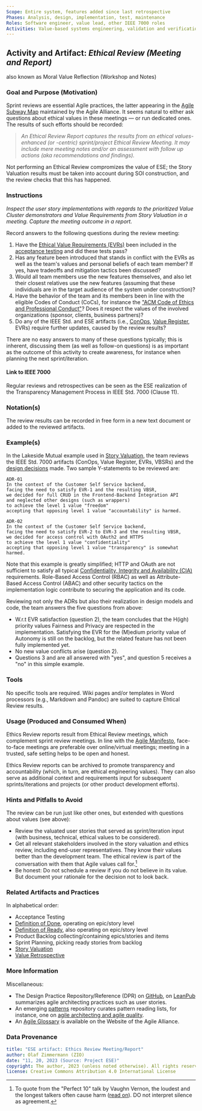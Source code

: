 ```yaml
---
Scope: Entire system, features added since last retrospective 
Phases: Analysis, design, implementation, test, maintenance 
Roles: Software engineer, value lead, other IEEE 7000 roles
Activities: Value-based systems engineering, validation and verification   
---
```


Activity and Artifact: *Ethical Review (Meeting and Report)*
------------------------------------------------------------
also known as Moral Value Reflection (Workshop and Notes)

### Goal and Purpose (Motivation)

Sprint reviews are essential Agile practices, the latter appearing in the [Agile Subway Map](https://www.agilealliance.org/agile101/subway-map-to-agile-practices/) maintained by the Agile Alliance. It seems natural to either ask questions about ethical values in these meetings — or run dedicated ones. The results of such efforts should be recorded:

> *An Ethical Review Report captures the results from an ethical values-enhanced (or -centric) sprint/project Ethical Review Meeting. It may include mere meeting notes and/or an assessment with follow up actions (aka recommendations and findings).*

Not performing an Ethical Review compromizes the value of ESE; the Story Valuation results must be taken into account during SOI construction, and the review checks that this has happened. 

### Instructions 
  
*Inspect the user story implementations with regards to the prioritized Value Cluster demonstrators and Value Requirements from Story Valuation in a meeting. Capture the meeting outcome in a report.*

Record answers to the following questions during the review meeting:

1. Have the [Ethical Value Requirements (EVRs)](/ESE-Glossary.md#evr) been included in the [acceptance testing](https://www.agilealliance.org/glossary/acceptance) and did these tests pass?
2. Has any feature been introduced that stands in conflict with the EVRs as well as the team's values and personal beliefs of each team member? If yes, have tradeoffs and mitigation tactics been discussed? 
3. Would all team members use the new features themselves, and also let their closest relatives use the new features (assuming that these individuals are in the target audience of the system under construction)? 
4. Have the behavior of the team and its members been in line with the eligible Codes of Conduct (CoCs), for instance the ["ACM Code of Ethics and Professional Conduct"](https://www.acm.org/code-of-ethics)? Does it respect the values of the involved organizations (sponsor, clients, business partners)?
5. Do any of the IEEE Std. and ESE artifacts (i.e., [ConOps](/ESE-Glossary.md#conops), [Value Register](/ESE-Glossary.md#value-register), EVRs) require further updates, caused by the review results?
  
There are no easy answers to many of these questions typically; this is inherent, discussing them (as well as follow-on questions) is as important as the outcome of this activity to create awareness, for instance when planning the next sprint/iteration.

#### Link to IEEE 7000

Regular reviews and retrospectives can be seen as the ESE realization of the Transparency Management Process in IEEE Std. 7000 (Clause 11).

### Notation(s)

The review results can be recorded in free form in a new text document or added to the reviewed artifacts.


### Example(s)

In the Lakeside Mutual example used in [Story Valuation](ESE-StoryValuation.md), the team reviews the IEEE Std. 7000 artifacts (ConOps, Value Register, EVRs, VBSRs) and the [design decisions](https://socadk.github.io/design-practice-repository/artifact-templates/DPR-ArchitecturalDecisionRecordYForm.html) made. Two sample Y-statements to be reviewed are:

~~~
ADR-01 
In the context of the Customer Self Service backend,
facing the need to satisfy EVR-1 and the resulting VBSR,
we decided for full CRUD in the Frontend-Backend Integration API 
and neglected other designs (such as wrappers)
to achieve the level 1 value "freedom"
accepting that opposing level 1 value "accountability" is harmed.
~~~ 

~~~
ADR-02 
In the context of the Customer Self Service backend,
facing the need to satisfy EVR-2 to EVR-3 and the resulting VBSR,
we decided for access control with OAuth2 and HTTPS 
to achieve the level 1 value "confidentiality"
accepting that opposing level 1 value "transparency" is somewhat harmed.
~~~ 

Note that this example is greatly simplified; HTTP and OAuth are not sufficient to satisfy all typical [Confidentiality, Integrity and Availability (CIA)](https://www.techtarget.com/whatis/definition/Confidentiality-integrity-and-availability-CIA) requirements. Role-Based Access Control (RBAC) as well as Attribute-Based Access Control (ABAC) and other security tactics on the implementation logic contribute to securing the application and its code.

Reviewing not only the ADRs but also their realization in design models and code, the team answers the five questions from above: 
  
* W.r.t EVR satisfaction (question 2), the team concludes that the H(igh) priority values Fairness and Privacy are respected in the implementation. Satisfying the EVR for the (M)edium priority value of Autonomy is still on the backlog, but the related feature has not been fully implemented yet.
* No new value conflicts arise (question 2). 
* Questions 3 and are all answered with "yes", and question 5 receives a "no" in this simple example.


### Tools

No specific tools are required. Wiki pages and/or templates in Word processors (e.g., Markdown and Pandoc) are suited to capture Ehtical Review results. 


### Usage (Produced and Consumed When)

Ethics Review reports result from Ethical Review meetings, which complement sprint review meetings. In line with the [Agile Manifesto](https://agilemanifesto.org/), face-to-face meetings are preferable over online/virtual meetings; meeting in a trusted, safe setting helps to be open and honest. 

Ethics Review reports can be archived to promote transparency and accountability (which, in turn, are ethical engineering values). They can also serve as additional context and requirements input for subsequent sprints/iterations and projects (or other product development efforts).


### Hints and Pitfalls to Avoid

The review can be run just like other ones, but extended with questions about values (see above):

* Review the valuated user stories that served as sprint/iteration input (with business, technical, ethical values to be considered). 
* Get all relevant stakeholders involved in the story valuation and ethics review, including end-user representatives. They know their values better than the development team. The ethical review is part of the conversation with them that Agile values call for.[^1] 
* Be honest: Do not schedule a review if you do not believe in its value. But document your rationale for the decision not to look back. 

[^1]: To quote from the "Perfect 10" talk by Vaughn Vernon, the loudest and the longest talkers often cause harm ([read on](https://medium.com/olzzio/notes-from-the-architecture-and-modeling-learning-event-part-2-28287a7f13b0)). DO not interpret silence as agreement.


### Related Artifacts and Practices

In alphabetical order: 

* Acceptance Testing
* [Definition of Done](ESE-DefinitionOfDone.md), operating on epic/story level
* [Definition of Ready](ESE-DefinitionOfReady.md), also operating on epic/story level
* Product Backlog collecting/containing epics/stories and items 
* Sprint Planning, picking ready stories from backlog
* [Story Valuation](ESE-StoryValuation.md)
* [Value Retrospective](ESE-ValueRetrospective.md)  

### More Information

Miscellaneous: 

* The Design Practice Repository/Reference (DPR) on [GitHub](https://github.com/socadk/design-practice-repository), on [LeanPub](https://leanpub.com/dpr) summarizes agile architecting practices such as user stories. 
* An emerging [patterns](https://socadk.github.io/patterns/) repository curates pattern reading lists, for instance, one on [agile architecting and agile quality](https://socadk.github.io/patterns/reading-lists/agile-architecture.html). 
* An [Agile Glossary](https://www.agilealliance.org/agile101/agile-glossary/) is available on the Website of the Agile Alliance.
  

### Data Provenance 

```yaml
title: "ESE artifact: Ethics Review Meeting/Report"
author: Olaf Zimmermann (ZIO)
date: "11, 20, 2023 (Source: Project ESE)"
copyright: The author, 2023 (unless noted otherwise). All rights reserved.
license: Creative Commons Attribution 4.0 International License
```